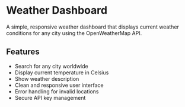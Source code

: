 # Weather Dashboard

A simple, responsive weather dashboard that displays current weather conditions for any city using the OpenWeatherMap API.

## Features

- Search for any city worldwide
- Display current temperature in Celsius
- Show weather description
- Clean and responsive user interface
- Error handling for invalid locations
- Secure API key management

